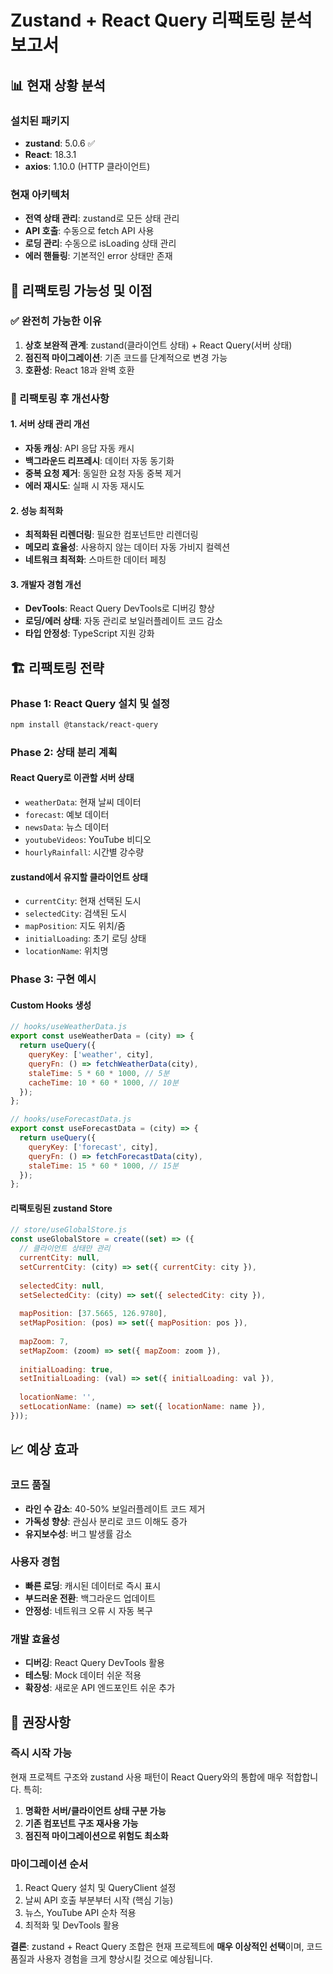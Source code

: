 # Zustand + React Query 리팩토링 분석 보고서

## 📊 현재 상황 분석

### 설치된 패키지
- **zustand**: 5.0.6 ✅ 
- **React**: 18.3.1
- **axios**: 1.10.0 (HTTP 클라이언트)

### 현재 아키텍처
- **전역 상태 관리**: zustand로 모든 상태 관리
- **API 호출**: 수동으로 fetch API 사용
- **로딩 관리**: 수동으로 isLoading 상태 관리
- **에러 핸들링**: 기본적인 error 상태만 존재

## 🔄 리팩토링 가능성 및 이점

### ✅ 완전히 가능한 이유
1. **상호 보완적 관계**: zustand(클라이언트 상태) + React Query(서버 상태)
2. **점진적 마이그레이션**: 기존 코드를 단계적으로 변경 가능
3. **호환성**: React 18과 완벽 호환

### 🚀 리팩토링 후 개선사항

#### 1. 서버 상태 관리 개선
- **자동 캐싱**: API 응답 자동 캐시
- **백그라운드 리프레시**: 데이터 자동 동기화
- **중복 요청 제거**: 동일한 요청 자동 중복 제거
- **에러 재시도**: 실패 시 자동 재시도

#### 2. 성능 최적화
- **최적화된 리렌더링**: 필요한 컴포넌트만 리렌더링
- **메모리 효율성**: 사용하지 않는 데이터 자동 가비지 컬렉션
- **네트워크 최적화**: 스마트한 데이터 페칭

#### 3. 개발자 경험 개선
- **DevTools**: React Query DevTools로 디버깅 향상
- **로딩/에러 상태**: 자동 관리로 보일러플레이트 코드 감소
- **타입 안정성**: TypeScript 지원 강화

## 🏗️ 리팩토링 전략

### Phase 1: React Query 설치 및 설정
```bash
npm install @tanstack/react-query
```

### Phase 2: 상태 분리 계획

#### React Query로 이관할 서버 상태
- `weatherData`: 현재 날씨 데이터
- `forecast`: 예보 데이터  
- `newsData`: 뉴스 데이터
- `youtubeVideos`: YouTube 비디오
- `hourlyRainfall`: 시간별 강수량

#### zustand에서 유지할 클라이언트 상태
- `currentCity`: 현재 선택된 도시
- `selectedCity`: 검색된 도시
- `mapPosition`: 지도 위치/줌
- `initialLoading`: 초기 로딩 상태
- `locationName`: 위치명

### Phase 3: 구현 예시

#### Custom Hooks 생성
```javascript
// hooks/useWeatherData.js
export const useWeatherData = (city) => {
  return useQuery({
    queryKey: ['weather', city],
    queryFn: () => fetchWeatherData(city),
    staleTime: 5 * 60 * 1000, // 5분
    cacheTime: 10 * 60 * 1000, // 10분
  });
};

// hooks/useForecastData.js
export const useForecastData = (city) => {
  return useQuery({
    queryKey: ['forecast', city],
    queryFn: () => fetchForecastData(city),
    staleTime: 15 * 60 * 1000, // 15분
  });
};
```

#### 리팩토링된 zustand Store
```javascript
// store/useGlobalStore.js
const useGlobalStore = create((set) => ({
  // 클라이언트 상태만 관리
  currentCity: null,
  setCurrentCity: (city) => set({ currentCity: city }),
  
  selectedCity: null,
  setSelectedCity: (city) => set({ selectedCity: city }),
  
  mapPosition: [37.5665, 126.9780],
  setMapPosition: (pos) => set({ mapPosition: pos }),
  
  mapZoom: 7,
  setMapZoom: (zoom) => set({ mapZoom: zoom }),
  
  initialLoading: true,
  setInitialLoading: (val) => set({ initialLoading: val }),
  
  locationName: '',
  setLocationName: (name) => set({ locationName: name }),
}));
```

## 📈 예상 효과

### 코드 품질
- **라인 수 감소**: 40-50% 보일러플레이트 코드 제거
- **가독성 향상**: 관심사 분리로 코드 이해도 증가
- **유지보수성**: 버그 발생률 감소

### 사용자 경험
- **빠른 로딩**: 캐시된 데이터로 즉시 표시
- **부드러운 전환**: 백그라운드 업데이트
- **안정성**: 네트워크 오류 시 자동 복구

### 개발 효율성
- **디버깅**: React Query DevTools 활용
- **테스팅**: Mock 데이터 쉬운 적용
- **확장성**: 새로운 API 엔드포인트 쉬운 추가

## 🎯 권장사항

### 즉시 시작 가능
현재 프로젝트 구조와 zustand 사용 패턴이 React Query와의 통합에 매우 적합합니다. 특히:

1. **명확한 서버/클라이언트 상태 구분 가능**
2. **기존 컴포넌트 구조 재사용 가능**
3. **점진적 마이그레이션으로 위험도 최소화**

### 마이그레이션 순서
1. React Query 설치 및 QueryClient 설정
2. 날씨 API 호출 부분부터 시작 (핵심 기능)
3. 뉴스, YouTube API 순차 적용
4. 최적화 및 DevTools 활용

**결론**: zustand + React Query 조합은 현재 프로젝트에 **매우 이상적인 선택**이며, 코드 품질과 사용자 경험을 크게 향상시킬 것으로 예상됩니다.